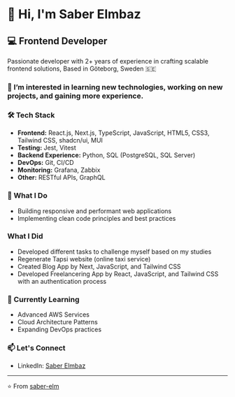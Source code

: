 # 👋 Hi, I'm Saber Elmbaz

## 💻 Frontend Developer

Passionate developer with 2+ years of experience in crafting scalable frontend solutions, Based in Göteborg, Sweden 🇸🇪

### 👀 I’m interested in learning new technologies, working on new projects, and gaining more experience.
  
### 🛠️ Tech Stack
- **Frontend:** React.js, Next.js, TypeScript, JavaScript, HTML5, CSS3, Tailwind CSS, shadcn/ui, MUI
- **Testing:** Jest, Vitest
- **Backend Experience:** Python, SQL (PostgreSQL, SQL Server)
- **DevOps:** Git, CI/CD
- **Monitoring:** Grafana, Zabbix
- **Other:** RESTful APIs, GraphQL

### 🚀 What I Do
- Building responsive and performant web applications
- Implementing clean code principles and best practices

### What I Did
- Developed different tasks to challenge myself based on my studies
- Regenerate Tapsi website (online taxi service)
- Created Blog App by Next, JavaScript, and Tailwind CSS
- Developed Freelancering App by React, JavaScript, and Tailwind CSS with an authentication process

### 🌱 Currently Learning
- Advanced AWS Services
- Cloud Architecture Patterns
- Expanding DevOps practices

### 📫 Let's Connect
- LinkedIn: [Saber Elmbaz](https://linkedin.com/in/saber-elmbaz)

---
⭐️ From [saber-elm](https://github.com/saber-elm)

<!---
saber-elm/saber-elm is a ✨ special ✨ repository because its `README.md` (this file) appears on your GitHub profile.
You can click the Preview link to take a look at your changes.
--->
